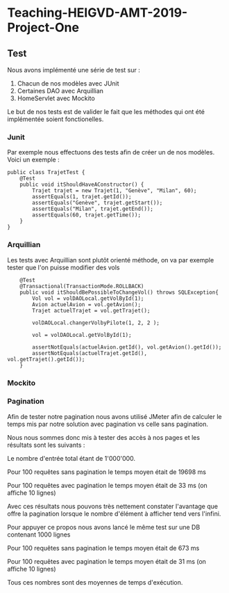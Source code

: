 # Teaching-HEIGVD-AMT-2019-Project-One

## Test

Nous avons implémenté une série de test sur :

1. Chacun de nos modèles avec JUnit
2. Certaines DAO avec Arquillian
3. HomeServlet avec Mockito

Le but de nos tests est de valider le fait que les méthodes qui ont été implémentée soient fonctionelles.

### Junit

Par exemple nous effectuons des tests afin de créer un de nos modèles. Voici un exemple :

```
public class TrajetTest {
    @Test
    public void itShouldHaveAConstructor() {
        Trajet trajet = new Trajet(1, "Genève", "Milan", 60);
        assertEquals(1, trajet.getId());
        assertEquals("Genève", trajet.getStart());
        assertEquals("Milan", trajet.getEnd());
        assertEquals(60, trajet.getTime());
    }
}
```
### Arquillian

Les tests avec Arquillian sont plutôt orienté méthode, on va par exemple tester que l'on puisse modifier des vols

```
    @Test
    @Transactional(TransactionMode.ROLLBACK)
    public void itShouldBePossibleToChangeVol() throws SQLException{
        Vol vol = volDAOLocal.getVolById(1);
        Avion actuelAvion = vol.getAvion();
        Trajet actuelTrajet = vol.getTrajet();

        volDAOLocal.changerVolbyPilote(1, 2, 2 );

        vol = volDAOLocal.getVolById(1);

        assertNotEquals(actuelAvion.getId(), vol.getAvion().getId());
        assertNotEquals(actuelTrajet.getId(), vol.getTrajet().getId());
    }
```

### Mockito

### Pagination

Afin de tester notre pagination nous avons utilisé JMeter afin de calculer le temps mis par notre solution avec pagination vs celle sans pagination. 

Nous nous sommes donc mis à tester des accès à nos pages et les résultats sont les suivants :

Le nombre d'entrée total étant de 1'000'000.

Pour 100 requêtes sans pagination le temps moyen était de 19698 ms

Pour 100 requêtes avec pagination le temps moyen était de 33 ms (on affiche 10 lignes)

Avec ces résultats nous pouvons très nettement constater l'avantage que offre la pagination lorsque le nombre d'élément à afficher tend vers l'infini.

Pour appuyer ce propos nous avons lancé le même test sur une DB contenant 1000 lignes

Pour 100 requêtes sans pagination le temps moyen était de 673 ms

Pour 100 requêtes avec pagination le temps moyen était de 31 ms (on affiche 10 lignes)

Tous ces nombres sont des moyennes de temps d'exécution.
